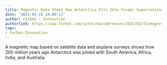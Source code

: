 ```yaml
---
title: Magnetic Data Shows How Antarctica Fits Into Former Supercontinent
date: "2021-03-15 14:09:11"
author: Forbes - Innovation
authorlink: https://www.forbes.com/sites/davidbressan/2021/03/15/magnetic-data-shows-how-antarctica-fits-into-former-supercontinent/
tags:
- Forbes-Innovation
---
```

A magnetic map based on satellite data and airplane surveys shows how 200 million years ago Antarctica was joined with South America, Africa, India, and Australia.